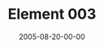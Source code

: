 ---
layout: message
category: message
series: "Elements"
title: "Element 003"
date: 2005-08-20-00-00
message_id: 106
audio: "http://s3.amazonaws.com/crossroads-media/messages/audio/Elements_03_08-21-05_Element_3.mp3"
audio-duration: "40:52"
explicit: false
---